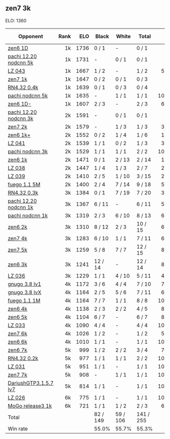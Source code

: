 ## zen7 3k ##

ELO: 1360

Opponent | Rank | ELO | Black | White | Total | Win rate
---------|-----:|----:|-------|-------|-------|-------:
[zen6 1D](zen6%201D.md) | 1k | 1736 | 0 / 1 | - | 0 / 1 | 0.0%
[pachi 12.20 nodcnn 5k](pachi%2012.20%20nodcnn%205k.md) | 1k | 1731 | - | 0 / 1 | 0 / 1 | 0.0%
[LZ 043](LZ%20043.md) | 1k | 1667 | 1 / 2 | - | 1 / 2 | 50.0%
[zen7 1k](zen7%201k.md) | 1k | 1647 | 0 / 2 | 0 / 1 | 0 / 3 | 0.0%
[RN4.32 0.4k](RN4.32%200.4k.md) | 1k | 1639 | 0 / 1 | 0 / 3 | 0 / 4 | 0.0%
[pachi nodcnn 5k](pachi%20nodcnn%205k.md) | 1k | 1635 | - | 1 / 1 | 1 / 1 | 100.0%
[zen6 1D-](zen6%201D-.md) | 1k | 1607 | 2 / 3 | - | 2 / 3 | 66.7%
[pachi 12.20 nodcnn 3k](pachi%2012.20%20nodcnn%203k.md) | 2k | 1591 | - | 0 / 1 | 0 / 1 | 0.0%
[zen7 2k](zen7%202k.md) | 2k | 1579 | - | 1 / 3 | 1 / 3 | 33.3%
[zen6 1k+](zen6%201k+.md) | 2k | 1552 | 0 / 2 | 1 / 4 | 1 / 6 | 16.7%
[LZ 041](LZ%20041.md) | 2k | 1539 | 1 / 1 | 0 / 2 | 1 / 3 | 33.3%
[pachi nodcnn 3k](pachi%20nodcnn%203k.md) | 2k | 1529 | 1 / 1 | 1 / 1 | 2 / 2 | 100.0%
[zen6 1k](zen6%201k.md) | 2k | 1471 | 0 / 1 | 2 / 13 | 2 / 14 | 14.3%
[LZ 038](LZ%20038.md) | 2k | 1447 | 1 / 4 | 1 / 3 | 2 / 7 | 28.6%
[LZ 039](LZ%20039.md) | 2k | 1410 | 2 / 5 | 1 / 10 | 3 / 15 | 20.0%
[fuego 1.1 5M](fuego%201.1%205M.md) | 2k | 1400 | 2 / 4 | 7 / 14 | 9 / 18 | 50.0%
[RN4.32 0.3k](RN4.32%200.3k.md) | 3k | 1384 | 0 / 1 | 7 / 19 | 7 / 20 | 35.0%
[pachi 12.20 nodcnn 1k](pachi%2012.20%20nodcnn%201k.md) | 3k | 1367 | 6 / 11 | - | 6 / 11 | 54.5%
[pachi nodcnn 1k](pachi%20nodcnn%201k.md) | 3k | 1319 | 2 / 3 | 6 / 10 | 8 / 13 | 61.5%
[zen6 2k](zen6%202k.md) | 3k | 1310 | 8 / 12 | 2 / 3 | 10 / 15 | 66.7%
[zen7 4k](zen7%204k.md) | 3k | 1283 | 6 / 10 | 1 / 1 | 7 / 11 | 63.6%
[zen7 5k](zen7%205k.md) | 3k | 1259 | 5 / 8 | 7 / 7 | 12 / 15 | 80.0%
[zen6 3k](zen6%203k.md) | 3k | 1241 | 12 / 14 | - | 12 / 14 | 85.7%
[LZ 036](LZ%20036.md) | 3k | 1229 | 1 / 1 | 4 / 10 | 5 / 11 | 45.5%
[gnugo 3.8 lv1](gnugo%203.8%20lv1.md) | 4k | 1172 | 3 / 6 | 4 / 4 | 7 / 10 | 70.0%
[gnugo 3.8 lvX](gnugo%203.8%20lvX.md) | 4k | 1164 | 2 / 5 | 5 / 6 | 7 / 11 | 63.6%
[fuego 1.1 1M](fuego%201.1%201M.md) | 4k | 1164 | 7 / 7 | 1 / 1 | 8 / 8 | 100.0%
[zen6 4k](zen6%204k.md) | 4k | 1138 | 2 / 3 | 2 / 2 | 4 / 5 | 80.0%
[zen6 5k](zen6%205k.md) | 4k | 1104 | 6 / 7 | - | 6 / 7 | 85.7%
[LZ 033](LZ%20033.md) | 4k | 1090 | 4 / 4 | - | 4 / 4 | 100.0%
[zen7 6k](zen7%206k.md) | 4k | 1026 | 1 / 2 | - | 1 / 2 | 50.0%
[zen6 6k](zen6%206k.md) | 4k | 1010 | 1 / 1 | - | 1 / 1 | 100.0%
[zen6 7k](zen6%207k.md) | 5k | 999 | 1 / 2 | 2 / 2 | 3 / 4 | 75.0%
[RN4.32 0.2k](RN4.32%200.2k.md) | 5k | 977 | 1 / 1 | 1 / 1 | 2 / 2 | 100.0%
[LZ 031](LZ%20031.md) | 5k | 951 | 1 / 1 | - | 1 / 1 | 100.0%
[zen7 7k](zen7%207k.md) | 5k | 908 | - | 1 / 1 | 1 / 1 | 100.0%
[DariushGTP3.1.5.7 lv7](DariushGTP3.1.5.7%20lv7.md) | 5k | 814 | 1 / 1 | - | 1 / 1 | 100.0%
[LZ 026](LZ%20026.md) | 6k | 775 | 1 / 1 | - | 1 / 1 | 100.0%
[MoGo release3 1k](MoGo%20release3%201k.md) | 6k | 721 | 1 / 1 | 1 / 2 | 2 / 3 | 66.7%
Total | | | 82 / 149 | 59 / 106 | 141 / 255 | 
Win rate| | | 55.0% | 55.7% | 55.3% | 
